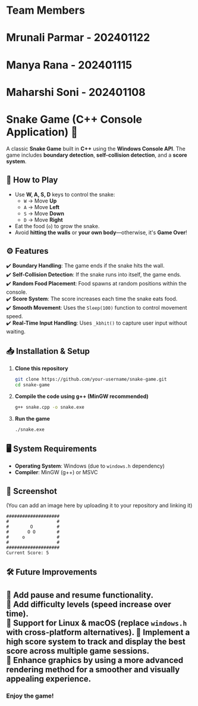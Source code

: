 # Team Members
# Mrunali Parmar - 202401122
# Manya Rana - 202401115
# Maharshi Soni - 202401108

# **Snake Game (C++ Console Application) 🐍**

A classic **Snake Game** built in **C++** using the **Windows Console API**. The game includes **boundary detection**, **self-collision detection**, and a **score system**.  

## **📜 How to Play**
- Use **W, A, S, D** keys to control the snake:  
  - `W` → Move **Up**  
  - `A` → Move **Left**  
  - `S` → Move **Down**  
  - `D` → Move **Right**  
- Eat the food (`o`) to grow the snake.  
- Avoid **hitting the walls** or **your own body**—otherwise, it's **Game Over**!  

## **⚙️ Features**
✔️ **Boundary Handling**: The game ends if the snake hits the wall.  
✔️ **Self-Collision Detection**: If the snake runs into itself, the game ends.  
✔️ **Random Food Placement**: Food spawns at random positions within the console.  
✔️ **Score System**: The score increases each time the snake eats food.  
✔️ **Smooth Movement**: Uses the `Sleep(100)` function to control movement speed.  
✔️ **Real-Time Input Handling**: Uses `_kbhit()` to capture user input without waiting.  

## **📥 Installation & Setup**
1. **Clone this repository**  
   ```sh
   git clone https://github.com/your-username/snake-game.git
   cd snake-game
   ```
2. **Compile the code using g++ (MinGW recommended)**
   ```sh
   g++ snake.cpp -o snake.exe
   ```
3. **Run the game**
   ```sh
   ./snake.exe
   ```

## **🖥️ System Requirements**
- **Operating System**: Windows (due to `windows.h` dependency)  
- **Compiler**: MinGW (g++) or MSVC  

## **📸 Screenshot**
(You can add an image here by uploading it to your repository and linking it)

```
####################
#                  #
#        O         #
#       O O        #
#     o            #
#                  #
####################
Current Score: 5
```

## **🛠️ Future Improvements**
🔹 Add **pause and resume** functionality.  
🔹 Add **difficulty levels** (speed increase over time).  
🔹 Support for **Linux & macOS** (replace `windows.h` with cross-platform alternatives). 
🔹 Implement a **high score system** to track and display the best score across multiple game sessions.  
🔹 **Enhance graphics** by using a more advanced rendering method for a smoother and visually appealing experience.  
---

### **Enjoy the game!**

